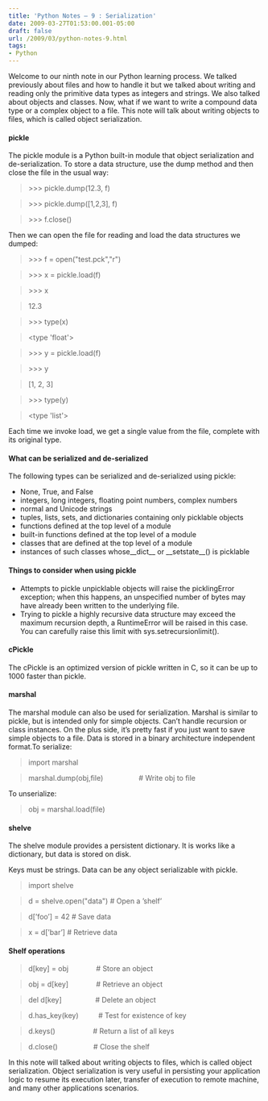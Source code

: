 ```yaml
---
title: 'Python Notes – 9 : Serialization'
date: 2009-03-27T01:53:00.001-05:00
draft: false
url: /2009/03/python-notes-9.html
tags: 
- Python
---
```


Welcome to our ninth note in our Python learning process. We talked previously about files and how to handle it but we talked about writing and reading only the primitive data types as integers and strings. We also talked about objects and classes. Now, what if we want to write a compound data type or a complex object to a file. This note will talk about writing objects to files, which is called object serialization.

#### pickle

The pickle module is a Python built-in module that object serialization and de-serialization. To store a data structure, use the dump method and then close the file in the usual way:

> \>>> pickle.dump(12.3, f)

> \>>> pickle.dump(\[1,2,3\], f)

> \>>> f.close()

Then we can open the file for reading and load the data structures we dumped:

> \>>> f = open("test.pck","r")

> \>>> x = pickle.load(f)

> \>>> x

> 12.3

> \>>> type(x)

> <type 'float'>

> \>>> y = pickle.load(f)

> \>>> y

> \[1, 2, 3\]

> \>>> type(y)

> <type 'list'>

Each time we invoke load, we get a single value from the file, complete with its original type.

#### What can be serialized and de-serialized

The following types can be serialized and de-serialized using pickle:

*   None, True, and False
*   integers, long integers, floating point numbers, complex numbers
*   normal and Unicode strings
*   tuples, lists, sets, and dictionaries containing only picklable objects
*   functions defined at the top level of a module
*   built-in functions defined at the top level of a module
*   classes that are defined at the top level of a module
*   instances of such classes whose\_\_dict\_\_ or \_\_setstate\_\_() is picklable

#### Things to consider when using pickle

*   Attempts to pickle unpicklable objects will raise the picklingError exception; when this happens, an unspecified number of bytes may have already been written to the underlying file.
*   Trying to pickle a highly recursive data structure may exceed the maximum recursion depth, a RuntimeError will be raised in this case. You can carefully raise this limit with sys.setrecursionlimit().

#### cPickle

The cPickle is an optimized version of pickle written in C, so it can be up to 1000 faster than pickle.

#### marshal

The marshal module can also be used for serialization. Marshal is similar to pickle, but is intended only for simple objects. Can’t handle recursion or class instances. On the plus side, it’s pretty fast if you just want to save simple objects to a file. Data is stored in a binary architecture independent format.To serialize:

> import marshal

> marshal.dump(obj,file)                  # Write obj to file

To unserialize:

> obj = marshal.load(file)

#### shelve

The shelve module provides a persistent dictionary. It is works like a dictionary, but data is stored on disk.

Keys must be strings. Data can be any object serializable with pickle.

> import shelve

> d = shelve.open("data") # Open a ’shelf’

> d\[’foo’\] = 42 # Save data

> x = d\[’bar’\] # Retrieve data

#### Shelf operations

> d\[key\] = obj              # Store an object

> obj = d\[key\]              # Retrieve an object

> del d\[key\]                 # Delete an object

> d.has\_key(key)          # Test for existence of key

> d.keys()                   # Return a list of all keys

> d.close()                  # Close the shelf

In this note will talked about writing objects to files, which is called object serialization. Object serialization is very useful in persisting your application logic to resume its execution later, transfer of execution to remote machine, and many other applications scenarios.